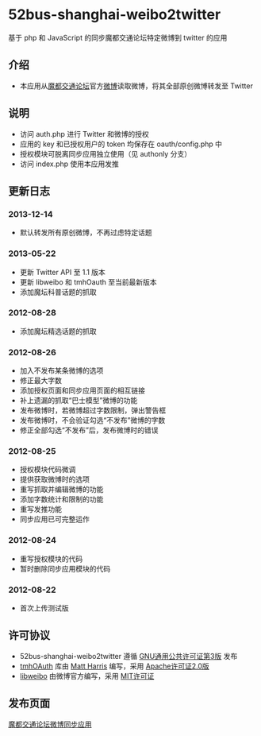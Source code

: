 52bus-shanghai-weibo2twitter
============================

基于 php 和 JavaScript 的同步魔都交通论坛特定微博到 twitter 的应用

介绍
----
* 本应用从[魔都交通论坛]官方[微博]读取微博，将其全部原创微博转发至 Twitter

说明
----
* 访问 auth.php 进行 Twitter 和微博的授权
* 应用的 key 和已授权用户的 token 均保存在 oauth/config.php 中
* 授权模块可脱离同步应用独立使用（见 authonly 分支）
* 访问 index.php 使用本应用发推

更新日志
--------
### 2013-12-14
* 默认转发所有原创微博，不再过虑特定话题

### 2013-05-22
* 更新 Twitter API 至 1.1 版本
* 更新 libweibo 和 tmhOauth 至当前最新版本
* 添加魔坛科普话题的抓取

### 2012-08-28
* 添加魔坛精选话题的抓取

### 2012-08-26
* 加入不发布某条微博的选项
* 修正最大字数
* 添加授权页面和同步应用页面的相互链接
* 补上遗漏的抓取“巴士模型”微博的功能
* 发布微博时，若微博超过字数限制，弹出警告框
* 发布微博时，不会验证勾选“不发布”微博的字数
* 修正全部勾选“不发布”后，发布微博时的错误

### 2012-08-25
* 授权模块代码微调
* 提供获取微博时的选项
* 重写抓取并编辑微博的功能
* 添加字数统计和限制的功能
* 重写发推功能
* 同步应用已可完整运作

### 2012-08-24
* 重写授权模块的代码
* 暂时删除同步应用模块的代码

### 2012-08-22
* 首次上传测试版

许可协议
--------
* 52bus-shanghai-weibo2twitter 遵循 [GNU通用公共许可证第3版] 发布
* [tmhOAuth] 库由 [Matt Harris] 编写，采用 [Apache许可证2.0版]
* [libweibo] 由微博官方编写，采用 [MIT许可证]

发布页面
--------
[魔都交通论坛微博同步应用]

[魔都交通论坛]: http://sh.52bus.com/
[微博]: http://weibo.com/mdjtlt
[tmhOAuth]: https://github.com/themattharris/tmhOAuth
[Matt Harris]: https://github.com/themattharris
[GNU通用公共许可证第3版]: https://www.gnu.org/licenses/gpl-3.0.html
[Apache许可证2.0版]: http://www.apache.org/licenses/LICENSE-2.0
[libweibo]: https://code.google.com/p/libweibo/
[MIT许可证]: http://opensource.org/licenses/mit-license.php
[魔都交通论坛微博同步应用]: http://lyonna.me/2012/08/52bus-shanghai-weibo2twitter/
